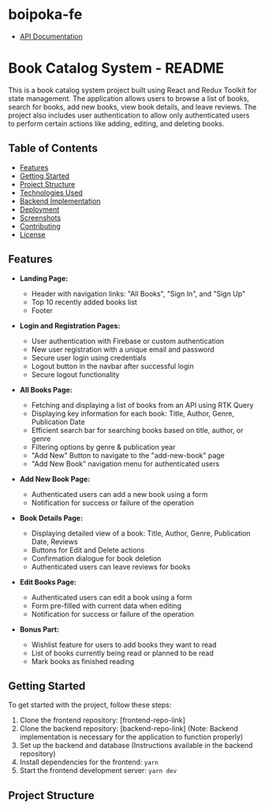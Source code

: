# boipoka-fe

- [API Documentation](https://documenter.getpostman.com/view/15074292/2s946fdsdf)

# Book Catalog System - README

This is a book catalog system project built using React and Redux Toolkit for state management. The application allows users to browse a list of books, search for books, add new books, view book details, and leave reviews. The project also includes user authentication to allow only authenticated users to perform certain actions like adding, editing, and deleting books.

## Table of Contents

- [Features](#features)
- [Getting Started](#getting-started)
- [Project Structure](#project-structure)
- [Technologies Used](#technologies-used)
- [Backend Implementation](#backend-implementation)
- [Deployment](#deployment)
- [Screenshots](#screenshots)
- [Contributing](#contributing)
- [License](#license)

## Features

- **Landing Page:**

  - Header with navigation links: "All Books", "Sign In", and "Sign Up"
  - Top 10 recently added books list
  - Footer

- **Login and Registration Pages:**

  - User authentication with Firebase or custom authentication
  - New user registration with a unique email and password
  - Secure user login using credentials
  - Logout button in the navbar after successful login
  - Secure logout functionality

- **All Books Page:**

  - Fetching and displaying a list of books from an API using RTK Query
  - Displaying key information for each book: Title, Author, Genre, Publication Date
  - Efficient search bar for searching books based on title, author, or genre
  - Filtering options by genre & publication year
  - "Add New" Button to navigate to the "add-new-book" page
  - "Add New Book" navigation menu for authenticated users

- **Add New Book Page:**

  - Authenticated users can add a new book using a form
  - Notification for success or failure of the operation

- **Book Details Page:**

  - Displaying detailed view of a book: Title, Author, Genre, Publication Date, Reviews
  - Buttons for Edit and Delete actions
  - Confirmation dialogue for book deletion
  - Authenticated users can leave reviews for books

- **Edit Books Page:**

  - Authenticated users can edit a book using a form
  - Form pre-filled with current data when editing
  - Notification for success or failure of the operation

- **Bonus Part:**
  - Wishlist feature for users to add books they want to read
  - List of books currently being read or planned to be read
  - Mark books as finished reading

## Getting Started

To get started with the project, follow these steps:

1. Clone the frontend repository: [frontend-repo-link]
2. Clone the backend repository: [backend-repo-link] (Note: Backend implementation is necessary for the application to function properly)
3. Set up the backend and database (Instructions available in the backend repository)
4. Install dependencies for the frontend: `yarn`
5. Start the frontend development server: `yarn dev`

## Project Structure
